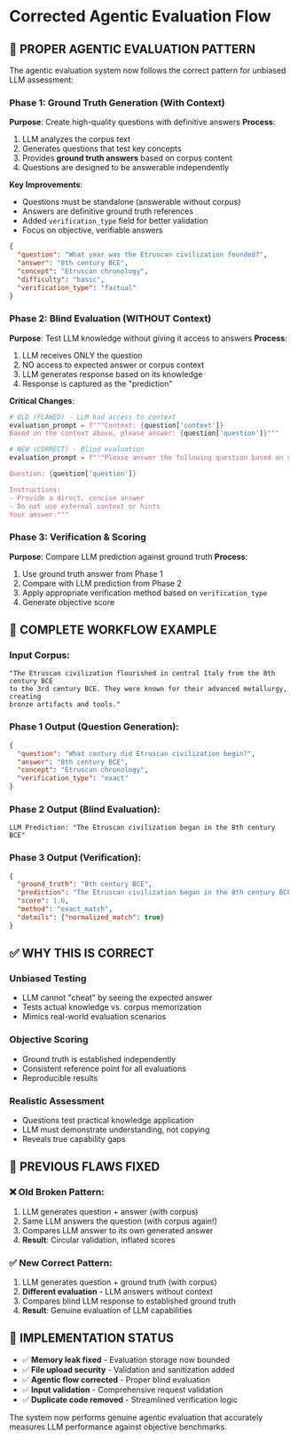 # Corrected Agentic Evaluation Flow

## 🎯 PROPER AGENTIC EVALUATION PATTERN

The agentic evaluation system now follows the correct pattern for unbiased LLM assessment:

### Phase 1: Ground Truth Generation (With Context)
**Purpose**: Create high-quality questions with definitive answers
**Process**: 
1. LLM analyzes the corpus text
2. Generates questions that test key concepts
3. Provides **ground truth answers** based on corpus content
4. Questions are designed to be answerable independently

**Key Improvements**:
- Questions must be standalone (answerable without corpus)
- Answers are definitive ground truth references
- Added `verification_type` field for better validation
- Focus on objective, verifiable answers

```json
{
  "question": "What year was the Etruscan civilization founded?",
  "answer": "8th century BCE",
  "concept": "Etruscan chronology",
  "difficulty": "basic",
  "verification_type": "factual"
}
```

### Phase 2: Blind Evaluation (WITHOUT Context)
**Purpose**: Test LLM knowledge without giving it access to answers
**Process**:
1. LLM receives ONLY the question
2. NO access to expected answer or corpus context
3. LLM generates response based on its knowledge
4. Response is captured as the "prediction"

**Critical Changes**:
```python
# OLD (FLAWED) - LLM had access to context
evaluation_prompt = f"""Context: {question['context']}
Based on the context above, please answer: {question['question']}"""

# NEW (CORRECT) - Blind evaluation
evaluation_prompt = f"""Please answer the following question based on your knowledge:

Question: {question['question']}

Instructions:
- Provide a direct, concise answer
- Do not use external context or hints
Your answer:"""
```

### Phase 3: Verification & Scoring
**Purpose**: Compare LLM prediction against ground truth
**Process**:
1. Use ground truth answer from Phase 1
2. Compare with LLM prediction from Phase 2
3. Apply appropriate verification method based on `verification_type`
4. Generate objective score

## 🔄 COMPLETE WORKFLOW EXAMPLE

### Input Corpus:
```
"The Etruscan civilization flourished in central Italy from the 8th century BCE 
to the 3rd century BCE. They were known for their advanced metallurgy, creating 
bronze artifacts and tools."
```

### Phase 1 Output (Question Generation):
```json
{
  "question": "What century did Etruscan civilization begin?",
  "answer": "8th century BCE",
  "concept": "Etruscan chronology",
  "verification_type": "exact"
}
```

### Phase 2 Output (Blind Evaluation):
```
LLM Prediction: "The Etruscan civilization began in the 8th century BCE"
```

### Phase 3 Output (Verification):
```json
{
  "ground_truth": "8th century BCE",
  "prediction": "The Etruscan civilization began in the 8th century BCE",
  "score": 1.0,
  "method": "exact_match",
  "details": {"normalized_match": true}
}
```

## ✅ WHY THIS IS CORRECT

### Unbiased Testing
- LLM cannot "cheat" by seeing the expected answer
- Tests actual knowledge vs. corpus memorization
- Mimics real-world evaluation scenarios

### Objective Scoring
- Ground truth is established independently
- Consistent reference point for all evaluations
- Reproducible results

### Realistic Assessment
- Questions test practical knowledge application
- LLM must demonstrate understanding, not copying
- Reveals true capability gaps

## 🚨 PREVIOUS FLAWS FIXED

### ❌ Old Broken Pattern:
1. LLM generates question + answer (with corpus)
2. Same LLM answers the question (with corpus again!)
3. Compares LLM answer to its own generated answer
4. **Result**: Circular validation, inflated scores

### ✅ New Correct Pattern:
1. LLM generates question + ground truth (with corpus)
2. **Different evaluation** - LLM answers without context
3. Compares blind LLM response to established ground truth
4. **Result**: Genuine evaluation of LLM capabilities

## 🎯 IMPLEMENTATION STATUS

- ✅ **Memory leak fixed** - Evaluation storage now bounded
- ✅ **File upload security** - Validation and sanitization added
- ✅ **Agentic flow corrected** - Proper blind evaluation
- ✅ **Input validation** - Comprehensive request validation
- ✅ **Duplicate code removed** - Streamlined verification logic

The system now performs genuine agentic evaluation that accurately measures LLM performance against objective benchmarks.